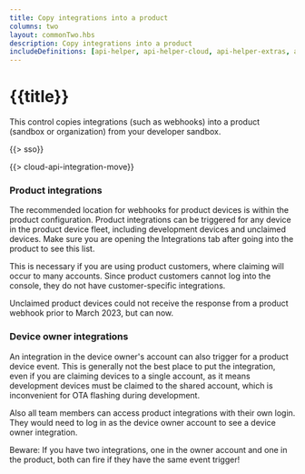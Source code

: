 ```yaml
---
title: Copy integrations into a product
columns: two
layout: commonTwo.hbs
description: Copy integrations into a product
includeDefinitions: [api-helper, api-helper-cloud, api-helper-extras, api-helper-tools]
---
```


# {{title}}

This control copies integrations (such as webhooks) into a product (sandbox or organization) from your developer sandbox.

{{> sso}}

{{> cloud-api-integration-move}}

### Product integrations

The recommended location for webhooks for product devices is within the product configuration. Product integrations can be triggered for any device in the product device fleet, including development devices and unclaimed devices. Make sure you are opening the Integrations tab after going into the product to see this list.

This is necessary if you are using product customers, where claiming will occur to many accounts. Since product customers cannot log into the console, they do not have customer-specific integrations.

Unclaimed product devices could not receive the response from a product webhook prior to March 2023, but can now.

### Device owner integrations

An integration in the device owner's account can also trigger for a product device event. This is generally not the best place to put the integration, even if you are claiming devices to a single account, as it means development devices must be claimed to the shared account, which is inconvenient for OTA flashing during development.

Also all team members can access product integrations with their own login. They would need to log in as the device owner account to see a device owner integration.

Beware: If you have two integrations, one in the owner account and one in the product, both can fire if they have the same event trigger!

